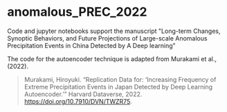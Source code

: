 # anomalous_PREC_2022
Code and jupyter notebooks support the manuscript  "Long-term Changes, Synoptic Behaviors, and Future Projections of Large-scale Anomalous Precipitation Events in China Detected by A Deep learning"

The code for the autoencoder technique is adapted from Murakami et al., (2022).

> Murakami, Hiroyuki. “Replication Data for: ‘Increasing Frequency of Extreme Precipitation Events in Japan Detected by Deep Learning Autoencoder.’” Harvard Dataverse, 2022. https://doi.org/10.7910/DVN/TWZR75.
